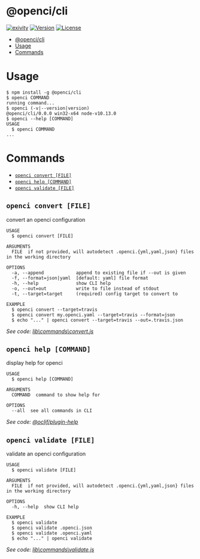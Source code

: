 # @openci/cli

[![exivity](https://img.shields.io/badge/♥-exivity-5cccea.svg)](https://exivity.com)
[![Version](https://img.shields.io/npm/v/@openci/cli.svg)](https://npmjs.org/package/@openci/cli)
[![License](https://img.shields.io/npm/l/@openci/cli.svg)](https://github.com/exivity/openci/blob/master/package.json)

<!-- toc -->
* [@openci/cli](#opencicli)
* [Usage](#usage)
* [Commands](#commands)
<!-- tocstop -->

# Usage

<!-- usage -->
```sh-session
$ npm install -g @openci/cli
$ openci COMMAND
running command...
$ openci (-v|--version|version)
@openci/cli/0.0.0 win32-x64 node-v10.13.0
$ openci --help [COMMAND]
USAGE
  $ openci COMMAND
...
```
<!-- usagestop -->

# Commands

<!-- commands -->
* [`openci convert [FILE]`](#openci-convert-file)
* [`openci help [COMMAND]`](#openci-help-command)
* [`openci validate [FILE]`](#openci-validate-file)

## `openci convert [FILE]`

convert an openci configuration

```
USAGE
  $ openci convert [FILE]

ARGUMENTS
  FILE  if not provided, will autodetect .openci.{yml,yaml,json} files in the working directory

OPTIONS
  -a, --append            append to existing file if --out is given
  -f, --format=json|yaml  [default: yaml] file format
  -h, --help              show CLI help
  -o, --out=out           write to file instead of stdout
  -t, --target=target     (required) config target to convert to

EXAMPLE
  $ openci convert --target=travis
  $ openci convert my.openci.yaml --target=travis --format=json
  $ echo "..." | openci convert --target=travis --out=.travis.json
```

_See code: [lib\commands\convert.js](https://github.com/exivity/openci/blob/v0.0.0/lib\commands\convert.js)_

## `openci help [COMMAND]`

display help for openci

```
USAGE
  $ openci help [COMMAND]

ARGUMENTS
  COMMAND  command to show help for

OPTIONS
  --all  see all commands in CLI
```

_See code: [@oclif/plugin-help](https://github.com/oclif/plugin-help/blob/v2.1.6/src\commands\help.ts)_

## `openci validate [FILE]`

validate an openci configuration

```
USAGE
  $ openci validate [FILE]

ARGUMENTS
  FILE  if not provided, will autodetect .openci.{yml,yaml,json} files in the working directory

OPTIONS
  -h, --help  show CLI help

EXAMPLE
  $ openci validate
  $ openci validate .openci.json
  $ openci validate .openci.yaml
  $ echo "..." | openci validate
```

_See code: [lib\commands\validate.js](https://github.com/exivity/openci/blob/v0.0.0/lib\commands\validate.js)_
<!-- commandsstop -->
